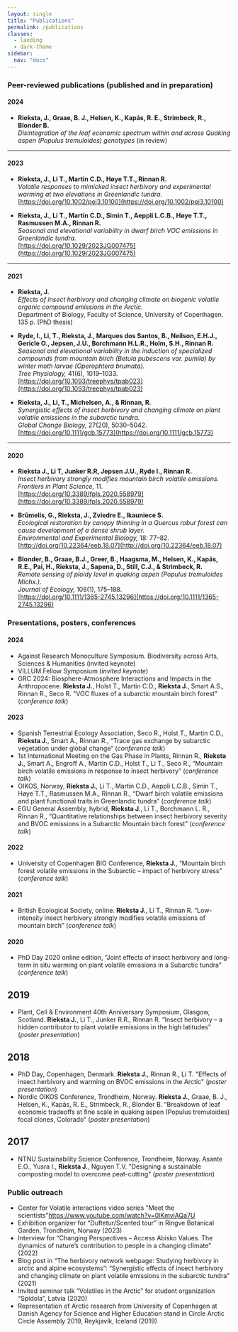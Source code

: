```yaml
---
layout: single
title: "Publications"
permalink: /publications
classes:
  - landing
  - dark-theme
sidebar:
  nav: "docs"
---
```




### Peer-reviewed publications (published and in preparation)

#### 2024

- **Rieksta, J., Graae, B. J., Helsen, K., Kapás, R. E., Strimbeck, R., Blonder B.**  
  *Disintegration of the leaf economic spectrum within and across Quaking aspen (Populus tremuloides) genotypes* (in review)

---

#### 2023

- **Rieksta, J., Li T., Martin C.D., Høye T.T., Rinnan R.**  
  *Volatile responses to mimicked insect herbivory and experimental warming at two elevations in Greenlandic tundra.*  
  [https://doi.org/10.1002/pei3.10100](https://doi.org/10.1002/pei3.10100)

- **Rieksta, J., Li T., Martin C.D., Simin T., Aeppli L.C.B., Høye T.T., Rasmussen M.A., Rinnan R.**  
  *Seasonal and elevational variability in dwarf birch VOC emissions in Greenlandic tundra.*  
  [https://doi.org/10.1029/2023JG007475](https://doi.org/10.1029/2023JG007475)

---

#### 2021

- **Rieksta, J.**  
  *Effects of insect herbivory and changing climate on biogenic volatile organic compound emissions in the Arctic.*  
  Department of Biology, Faculty of Science, University of Copenhagen. 135 p. (PhD thesis)

- **Ryde, I., Li, T., Rieksta, J., Marques dos Santos, B., Neilson, E.H.J., Gericle O., Jepsen, J.U., Borchmann H.L.R., Holm, S.H., Rinnan R.**  
  *Seasonal and elevational variability in the induction of specialized compounds from mountain birch (Betula pubescens var. pumila) by winter moth larvae (Operophtera brumata).*  
  *Tree Physiology,* 41(6), 1019–1033.  
  [https://doi.org/10.1093/treephys/tpab023](https://doi.org/10.1093/treephys/tpab023)

- **Rieksta, J., Li, T., Michelsen, A., & Rinnan, R.**  
  *Synergistic effects of insect herbivory and changing climate on plant volatile emissions in the subarctic tundra.*  
  *Global Change Biology,* 27(20), 5030–5042.  
  [https://doi.org/10.1111/gcb.15773](https://doi.org/10.1111/gcb.15773)

---

#### 2020

- **Rieksta J., Li T, Junker R.R, Jepsen J.U., Ryde I., Rinnan R.**  
  *Insect herbivory strongly modifies mountain birch volatile emissions.*  
  *Frontiers in Plant Science,* 11.  
  [https://doi.org/10.3389/fpls.2020.558979](https://doi.org/10.3389/fpls.2020.558979)

- **Brūmelis, G., Rieksta, J., Zviedre E., Ikauniece S.**  
  *Ecological restoration by canopy thinning in a Quercus robur forest can cause development of a dense shrub layer.*  
  *Environmental and Experimental Biology,* 18: 77–82.  
  [http://doi.org/10.22364/eeb.18.07](http://doi.org/10.22364/eeb.18.07)

- **Blonder, B., Graae, B.J., Greer, B., Haagsma, M., Helsen, K., Kapás, R.E., Pai, H., Rieksta, J., Sapena, D., Still, C.J., & Strimbeck, R.**  
  *Remote sensing of ploidy level in quaking aspen (Populus tremuloides Michx.).*  
  *Journal of Ecology,* 108(1), 175–188.  
  [https://doi.org/10.1111/1365-2745.13296](https://doi.org/10.1111/1365-2745.13296)



### Presentations, posters, conferences

#### 2024

- Against Research Monoculture Symposium. Biodiversity across Arts, Sciences & Humanities (invited keynote)
- VILLUM Fellow Symposium (*invited keynote*)
- GRC 2024: Biosphere-Atmosphere Interactions and Impacts in the Anthropocene. **Rieksta J.**, Holst T., Martin C.D., **Rieksta J.**, Smart A.S., Rinnan R., Seco R. "VOC fluxes of a subarctic mountain birch forest" (*conference talk*)

#### 2023

- Spanish Terrestrial Ecology Association, Seco R., Holst T., Martin C.D., **Rieksta J.**, Smart A., Rinnan R., “Trace gas exchange by subarctic vegetation under global change” (*conference talk*)
- 1st International Meeting on the Gas Phase in Plants, Rinnan R., **Rieksta J.**, Smart A., Engroff A., Martin C.D., Holst T., Li T., Seco R., “Mountain birch volatile emissions in response to insect herbivory” (*conference talk*)
- OIKOS, Norway, **Rieksta J.**, Li T., Martin C.D., Aeppli L.C.B., Simin T., Høye T.T., Rasmussen M.A., Rinnan R., “Dwarf birch volatile emissions and plant functional traits in Greenlandic tundra” (*conference talk*)
- EGU General Assembly, hybrid, **Rieksta J.**, Li T., Borchmann L. R., Rinnan R., “Quantitative relationships between insect herbivory severity and BVOC emissions in a Subarctic Mountain birch forest” (*conference talk*)

#### 2022

- University of Copenhagen BIO Conference, **Rieksta J.**, “Mountain birch forest volatile emissions in the Subarctic – impact of herbivory stress” (*conference talk*)

#### 2021

- British Ecological Society, online. **Rieksta J.**, Li T., Rinnan R. “Low-intensity insect herbivory strongly modifies volatile emissions of mountain birch” (*conference talk*)

#### 2020

- PhD Day 2020 online edition, “Joint effects of insect herbivory and long-term in situ warming on plant volatile emissions in a Subarctic tundra” (*conference talk*)

## 2019

- Plant, Cell & Environment 40th Anniversary Symposium, Glasgow, Scotland. **Rieksta J.**, Li T., Junker R.R., Rinnan R. “Insect herbivory – a hidden contributor to plant volatile emissions in the high latitudes” (*poster presentation*)

## 2018

- PhD Day, Copenhagen, Denmark. **Rieksta J.**, Rinnan R., Li T. "Effects of insect herbivory and warming on BVOC emissions in the Arctic" (*poster presentation*)
- Nordic OIKOS Conference, Trondheim, Norway. **Rieksta J.**, Graae, B. J., Helsen, K., Kapás, R. E., Strimbeck, R., Blonder B. “Breakdown of leaf economic tradeoffs at fine scale in quaking aspen (Populus tremuloides) focal clones, Colorado” (*poster presentation*)

## 2017

- NTNU Sustainability Science Conference, Trondheim, Norway. Asante E.O., Yusra I., **Rieksta J.**, Nguyen T.V. "Designing a sustainable composting model to overcome peat-cutting" (*poster presentation*)


### Public outreach
- Center for Volatile interactions video series "Meet the scientists"[https://www.youtube.com/watch?v=0lKmviAQa7U ](https://www.youtube.com/watch?v=0lKmviAQa7U )
- Exhibition organizer for “Duftetur/Scented tour” in Ringve Botanical Garden, Trondheim, Norway (2023)
- Interview for “Changing Perspectives – Access Abisko Values. The dynamics of nature’s contribution to people in a changing climate” (2022)
- Blog post in “The herbivory network webpage: Studying herbivory in arctic and alpine ecosystems”: “Synergistic effects of insect herbivory and changing climate on plant volatile emissions in the subarctic tundra” (2021)
- Invited seminar talk “Volatiles in the Arctic” for student organization “Spīdola”, Latvia (2020)
- Representation of Arctic research from University of Copenhagen at Danish Agency for Science and Higher Education stand in Circle Arctic Circle Assembly 2019, Reykjavík, Iceland (2019)
